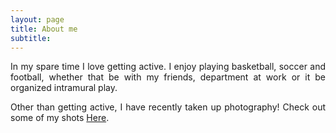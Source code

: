 ```yaml
---
layout: page
title: About me
subtitle: 
---
```


<p align="justify">In my spare time I love getting active. I enjoy playing basketball, soccer and football, whether that be with my friends, department at work or it be organized intramural play.</p>  

<p align="justify">Other than getting active, I have recently taken up photography! Check out some of my shots <a href="https://drive.google.com/folderview?id=0BxFShUyVe18eTFlQMUswcnFOalE&usp=sharing">Here</a>.</p> 
